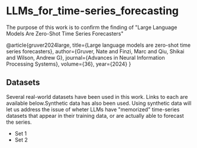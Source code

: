 # LLMs_for_time-series_forecasting

The purpose of this work is to confirm the finding of "Large Language Models Are
Zero-Shot Time Series Forecasters"

@article{gruver2024large,
  title={Large language models are zero-shot time series forecasters},
  author={Gruver, Nate and Finzi, Marc and Qiu, Shikai and Wilson, Andrew G},
  journal={Advances in Neural Information Processing Systems},
  volume={36},
  year={2024}
}

## Datasets

Several real-world datasets have been used in this work. Links to each are
available below.Synthetic data has also been used. Using synthetic data will 
let us address the issue of wheter LLMs have "memorized" time-series datasets 
that appear in their training data, or are actually able to forecast the series.

 - Set 1
 - Set 2 
